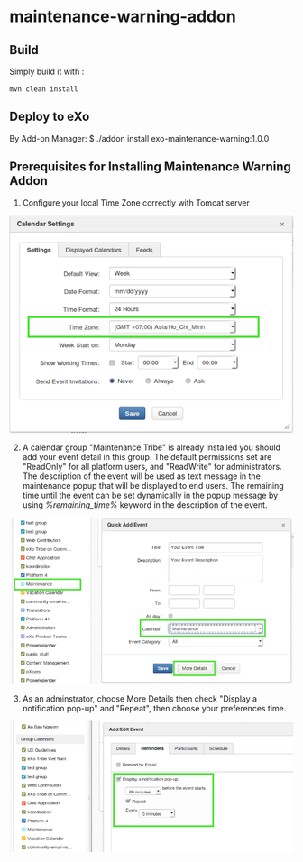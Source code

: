 maintenance-warning-addon
=====================


Build
---------------
Simply build it with :

	mvn clean install


Deploy to eXo
---------------
By Add-on Manager:
$ ./addon install exo-maintenance-warning:1.0.0

Prerequisites for Installing Maintenance Warning Addon
---------------
1) Configure your local Time Zone correctly with Tomcat server

![check TimeZone](resource/ScreenShots/1_TimeZone.png)


2) A calendar group "Maintenance Tribe" is already installed you should add your event detail in this group. The default permissions set are "ReadOnly" for all platform users, and "ReadWrite" for administrators.
The description of the event will be used as text message in the maintenance popup that will be displayed to end users.
The remaining time until the event can be set dynamically in the popup message by using *%remaining_time%* keyword in the description of the event.

![select Tribe Maintenance calendar](resource/ScreenShots/2_MaintenanceCalendar.png)

3) As an adminstrator, choose More Details then check "Display a notification pop-up" and "Repeat", then choose your preferences time. 

![check display Popup](resource/ScreenShots/3_DisplayPopup.png)

